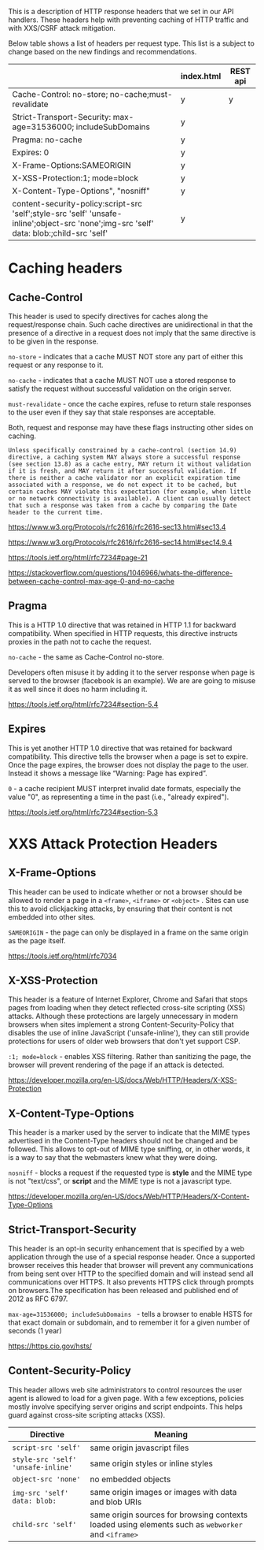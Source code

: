 This is a description of HTTP response headers that we set in our API handlers. These headers help with preventing caching of HTTP traffic and with XXS/CSRF attack mitigation. 

Below table shows a list of headers per request type. This list is a subject to change based on the new findings and recommendations.

||index.html|REST api|
|--- |--- |---
|Cache-Control: no-store; no-cache;must-revalidate| y| y
|Strict-Transport-Security: max-age=31536000; includeSubDomains| y|
|Pragma: no-cache|y
|Expires: 0|y
|X-Frame-Options:SAMEORIGIN|y
|X-XSS-Protection:1; mode=block|y
|X-Content-Type-Options", "nosniff"|y
|content-security-policy:script-src 'self';style-src 'self' 'unsafe-inline';object-src 'none';img-src 'self' data: blob:;child-src 'self'|y


# Caching headers

## Cache-Control

This header is used to specify directives for caches along the request/response chain. Such cache directives are unidirectional in that the presence of a directive in a request does not imply that the same directive is to be given in the response.

```no-store``` - indicates that a cache MUST NOT store any part of either this request or any response to it.

```no-cache``` - indicates that a cache MUST NOT use a stored response to satisfy the request without successful validation on the origin server.

```must-revalidate``` - once the cache expires, refuse to return stale responses to the user even if they say that stale responses are acceptable.

Both, request and response may have these flags instructing other sides on caching. 

```Unless specifically constrained by a cache-control (section 14.9) directive, a caching system MAY always store a successful response (see section 13.8) as a cache entry, MAY return it without validation if it is fresh, and MAY return it after successful validation. If there is neither a cache validator nor an explicit expiration time associated with a response, we do not expect it to be cached, but certain caches MAY violate this expectation (for example, when little or no network connectivity is available). A client can usually detect that such a response was taken from a cache by comparing the Date header to the current time.```

https://www.w3.org/Protocols/rfc2616/rfc2616-sec13.html#sec13.4

https://www.w3.org/Protocols/rfc2616/rfc2616-sec14.html#sec14.9.4

https://tools.ietf.org/html/rfc7234#page-21

https://stackoverflow.com/questions/1046966/whats-the-difference-between-cache-control-max-age-0-and-no-cache


## Pragma

This is a HTTP 1.0 directive that was retained in HTTP 1.1 for backward compatibility. When specified in HTTP requests, this directive instructs proxies in the path not to cache the request.

```no-cache``` - the same as Cache-Control no-store.

Developers often misuse it by adding it to the server response when page is served to the browser (facebook is an example). We are are going to misuse it as well since it does no harm including it.

https://tools.ietf.org/html/rfc7234#section-5.4

## Expires

This is yet another HTTP 1.0 directive that was retained for backward compatibility. This directive tells the browser when a page is set to expire. Once the page expires, the browser does not display the page to the user. Instead it shows a message like “Warning: Page has expired”.

```0``` - a cache recipient MUST interpret invalid date formats, especially the value "0", as representing a time in the past (i.e., "already expired").

https://tools.ietf.org/html/rfc7234#section-5.3

# XXS Attack Protection Headers

## X-Frame-Options

This header can be used to indicate whether or not a browser should be allowed to render a page in a ```<frame>```, ```<iframe>``` or ```<object>``` . Sites can use this to avoid clickjacking attacks, by ensuring that their content is not embedded into other sites.

```SAMEORIGIN``` - the page can only be displayed in a frame on the same origin as the page itself.

https://tools.ietf.org/html/rfc7034


## X-XSS-Protection

This header is a feature of Internet Explorer, Chrome and Safari that stops pages from loading when they detect reflected cross-site scripting (XSS) attacks. Although these protections are largely unnecessary in modern browsers when sites implement a strong Content-Security-Policy that disables the use of inline JavaScript ('unsafe-inline'), they can still provide protections for users of older web browsers that don't yet support CSP.


``` :1; mode=block ``` - enables XSS filtering. Rather than sanitizing the page, the browser will prevent rendering of the page if an attack is detected.

https://developer.mozilla.org/en-US/docs/Web/HTTP/Headers/X-XSS-Protection


## X-Content-Type-Options

This header is a marker used by the server to indicate that the MIME types advertised in the Content-Type headers should not be changed and be followed. This allows to opt-out of MIME type sniffing, or, in other words, it is a way to say that the webmasters knew what they were doing.

```nosniff``` - blocks a request if the requested type is __style__ and the MIME type is not "text/css", or __script__ and the MIME type is not a javascript type.

https://developer.mozilla.org/en-US/docs/Web/HTTP/Headers/X-Content-Type-Options


## Strict-Transport-Security

This header is an opt-in security enhancement that is specified by a web application through the use of a special response header. Once a supported browser receives this header that browser will prevent any communications from being sent over HTTP to the specified domain and will instead send all communications over HTTPS. It also prevents HTTPS click through prompts on browsers.The specification has been released and published end of 2012 as RFC 6797.

```max-age=31536000; includeSubDomains ``` - tells a browser to enable HSTS for that exact domain or subdomain, and to remember it for a given number of seconds (1 year)

https://https.cio.gov/hsts/


## Content-Security-Policy

This header allows web site administrators to control resources the user agent is allowed to load for a given page. With a few exceptions, policies mostly involve specifying server origins and script endpoints. This helps guard against cross-site scripting attacks (XSS).

|Directive|Meaning|
|--- |--- |
|```script-src 'self'```|same origin javascript files|
|```style-src 'self' 'unsafe-inline'```|same origin styles or inline styles|
|```object-src 'none'```|no embedded objects|
|```img-src 'self' data: blob:```|same origin images or images with data and blob URIs|
|```child-src 'self'```|same origin sources for browsing contexts loaded using elements such as ```webworker``` and ```<iframe>```|
